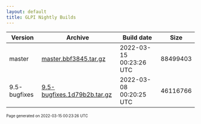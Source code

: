 ```yaml
---
layout: default
title: GLPI Nightly Builds
---
```


Version|Archive|Build date|Size
---|---|---|---
master|[master.bbf3845.tar.gz](master.bbf3845.tar.gz)|2022-03-15 00:23:26 UTC|88499403
9.5-bugfixes|[9.5-bugfixes.1d79b2b.tar.gz](9.5-bugfixes.1d79b2b.tar.gz)|2022-03-08 00:20:25 UTC|46116766

<font size="1">Page generated on 2022-03-15 00:23:26 UTC</font>
